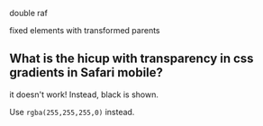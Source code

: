  double raf

 fixed elements with transformed parents

## What is the hicup with transparency in css gradients in Safari mobile?
it doesn't work! Instead, black is shown.

Use `rgba(255,255,255,0)` instead.
